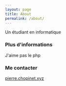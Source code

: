 ```yaml
---
layout: page
title: About
permalink: /about/
---
```


Un étudiant en informatique

### Plus d'informations

J'aime pas le php

### Me contacter

[pierre.chopinet.xyz](mailto:pierre.chopinet.xyz)